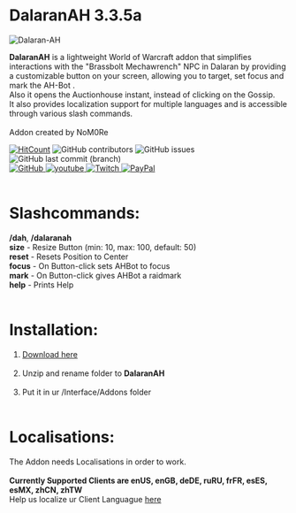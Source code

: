 # DalaranAH 3.3.5a

<img src="https://i.ibb.co/s9D1LqG/Dalaran-AH.png" alt="Dalaran-AH" border="0">

**DalaranAH** is a lightweight World of Warcraft addon that simplifies interactions with the "Brassbolt Mechawrench" NPC in Dalaran by providing a customizable button on your screen, allowing you to target, set focus and mark the AH-Bot .<br/>
Also it opens the Auctionhouse instant, instead of clicking on the Gossip.<br/>
It also provides localization support for multiple languages and is accessible through various slash commands.<br/><br/>
Addon created by NoM0Re



[![HitCount](https://hits.dwyl.com/NoM0Re/DalaranAH.svg?style=flat-square)](http://hits.dwyl.com/NoM0Re/DalaranAH) ![GitHub contributors](https://img.shields.io/github/contributors/NoM0Re/DalaranAH)
 ![GitHub issues](https://img.shields.io/github/issues/NoM0Re/DalaranAH)  ![GitHub last commit (branch)](https://img.shields.io/github/last-commit/NoM0Re/DalaranAH/main) <br/>
 <a href='https://github.com/NoM0Re' target="_blank">
  <img alt='GitHub' src='https://img.shields.io/badge/github-100000?style=flat-square&logo=GitHub&logoColor=white&labelColor=black&color=black'/>
</a>
<a href='https://www.youtube.com/@xpatrick99x' target="_blank">
  <img alt='youtube' src='https://img.shields.io/badge/YouTube-100000?style=flat-square&logo=youtube&logoColor=white&labelColor=FF0000&color=black'/>
</a>
<a href='https://www.twitch.tv/noom0re' target="_blank">
  <img alt='Twitch' src='https://img.shields.io/badge/Twitch-100000?style=flat-square&logo=Twitch&logoColor=white&labelColor=6441a5&color=black'/>
</a>
<a href='https://streamelements.com/noom0re/tip' target="_blank">
  <img alt='PayPal' src='https://img.shields.io/badge/Buy_me a coffee-100000?style=flat-square&logo=PayPal&logoColor=white&labelColor=3b7bbf&color=000000'/>
</a>
<br/><br/>
# **Slashcommands:**
**/dah**, **/dalaranah**<br/>
**size** - Resize Button (min: 10, max: 100, default: 50)<br/>
**reset** - Resets Position to Center<br/>
**focus** - On Button-click sets AHBot to focus<br/>
**mark** - On Button-click gives AHBot a raidmark<br/>
**help** - Prints Help<br/><br/>
# **Installation:**
1. [Download here](https://github.com/NoM0Re/DalaranAH/archive/refs/heads/main.zip)<br/><br/>
2. Unzip and rename folder to **DalaranAH**<br/><br/>
3. Put it in ur /Interface/Addons folder<br/><br/>
# **Localisations:**
The Addon needs Localisations in order to work.<br/><br/>
**Currently Supported Clients are enUS, enGB, deDE, ruRU, frFR, esES, esMX, zhCN, zhTW**<br/>
Help us localize ur Client Languague [here](https://github.com/NoM0Re/DalaranAH/pulls)<br/><br/><br/>


